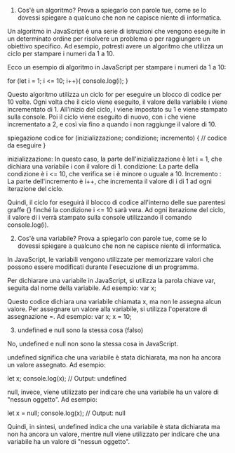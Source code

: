 1. Cos'è un algoritmo? Prova a spiegarlo con parole tue, come se lo dovessi spiegare a qualcuno che non ne capisce niente di informatica.

Un algoritmo in JavaScript è una serie di istruzioni che vengono eseguite in un determinato ordine per risolvere un problema o per raggiungere un obiettivo specifico. Ad esempio, potresti avere un algoritmo che utilizza un ciclo per stampare i numeri da 1 a 10.

Ecco un esempio di algoritmo in JavaScript per stampare i numeri da 1 a 10:

for (let i = 1; i <= 10; i++){
  console.log(i);
}

Questo algoritmo utilizza un ciclo for per eseguire un blocco di codice per 10 volte. Ogni volta che il ciclo viene eseguito, il valore della variabile i viene incrementato di 1. All'inizio del ciclo, i viene impostato su 1 e viene stampato sulla console. Poi il ciclo viene eseguito di nuovo, con i che viene incrementato a 2, e così via fino a quando i non raggiunge il valore di 10.


spiegazione codice 
for (inizializzazione; condizione; incremento) {
  // codice da eseguire
}

inizializzazione: In questo caso, la parte dell'inizializzazione è let i = 1, che dichiara una variabile i con il valore di 1.
condizione: La parte della condizione è i <= 10, che verifica se i è minore o uguale a 10.
Incremento : La parte dell'incremento è i++, che incrementa il valore di i di 1 ad ogni iterazione del ciclo.

Quindi, il ciclo for eseguirà il blocco di codice all'interno delle sue parentesi graffe {} finché la condizione i <= 10 sarà vera. Ad ogni iterazione del ciclo, il valore di i verrà stampato sulla console utilizzando il comando console.log(i).



2. Cos'è una variabile? Prova a spiegarlo con parole tue, come se lo dovessi spiegare a qualcuno che non ne capisce niente di informatica.

In JavaScript, le variabili vengono utilizzate per memorizzare valori che possono essere modificati durante l'esecuzione di un programma.

Per dichiarare una variabile in JavaScript, si utilizza la parola chiave var, seguita dal nome della variabile. Ad esempio:
var x;

Questo codice dichiara una variabile chiamata x, ma non le assegna alcun valore. Per assegnare un valore alla variabile, si utilizza l'operatore di assegnazione =. Ad esempio:
var x;
x = 10;


3. undefined e null sono la stessa cosa (falso)

No, undefined e null non sono la stessa cosa in JavaScript.

undefined significa che una variabile è stata dichiarata, ma non ha ancora un valore assegnato. Ad esempio:

let x;
console.log(x); // Output: undefined

null, invece, viene utilizzato per indicare che una variabile ha un valore di "nessun oggetto". Ad esempio:

let x = null;
console.log(x); // Output: null

Quindi, in sintesi, undefined indica che una variabile è stata dichiarata ma non ha ancora un valore, mentre null viene utilizzato per indicare che una variabile ha un valore di "nessun oggetto".

